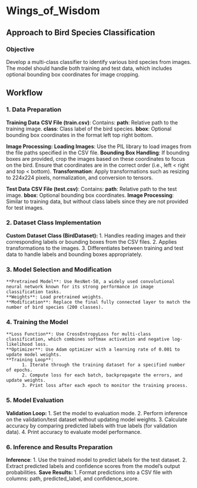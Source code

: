 # Wings_of_Wisdom

## Approach to Bird Species Classification
### Objective
Develop a multi-class classifier to identify various bird species from images. The model should handle both training and test data, which includes optional bounding box coordinates for image cropping.

## Workflow
### 1. Data Preparation
**Training Data**
**CSV File (train.csv)**: Contains:
      **path**: Relative path to the training image.
      **class**: Class label of the bird species.
      **bbox**: Optional bounding box coordinates in the format left top right bottom.
      
**Image Processing:**
   **Loading Images**: Use the PIL library to load images from the file paths specified in the CSV file.
    **Bounding Box Handling**: If bounding boxes are provided, crop the images based on these coordinates to focus on the bird. Ensure that coordinates are in the correct order (i.e., left < right and top < bottom).
    **Transformation**: Apply transformations such as resizing to 224x224 pixels, normalization, and conversion to tensors.
    
**Test Data**
**CSV File (test.csv)**: Contains:
    **path**: Relative path to the test image.
    **bbox**: Optional bounding box coordinates.
    **Image Processing**: Similar to training data, but without class labels since they are not provided for test images.

### 2. Dataset Class Implementation
**Custom Dataset Class (BirdDataset):**
    1. Handles reading images and their corresponding labels or bounding boxes from the CSV files.
    2. Applies transformations to the images.
    3. Differentiates between training and test data to handle labels and bounding boxes appropriately.
    
### 3. Model Selection and Modification
    **Pretrained Model**: Use ResNet-50, a widely used convolutional neural network known for its strong performance in image classification tasks.
    **Weights**: Load pretrained weights.
    **Modification**: Replace the final fully connected layer to match the number of bird species (200 classes).
    
### 4. Training the Model
    **Loss Function**: Use CrossEntropyLoss for multi-class classification, which combines softmax activation and negative log-likelihood loss.
    **Optimizer**: Use Adam optimizer with a learning rate of 0.001 to update model weights.
    **Training Loop**:
          1. Iterate through the training dataset for a specified number of epochs.
          2. Compute loss for each batch, backpropagate the errors, and update weights.
          3. Print loss after each epoch to monitor the training process.
          
### 5. Model Evaluation
**Validation Loop:**
      1. Set the model to evaluation mode.
      2. Perform inference on the validation/test dataset without updating model weights.
      3. Calculate accuracy by comparing predicted labels with true labels (for validation data).
      4. Print accuracy to evaluate model performance.
      
### 6. Inference and Results Preparation
**Inference**:
      1. Use the trained model to predict labels for the test dataset.
      2. Extract predicted labels and confidence scores from the model’s output probabilities.
**Save Results:**
      1. Format predictions into a CSV file with columns: path, predicted_label, and confidence_score.
